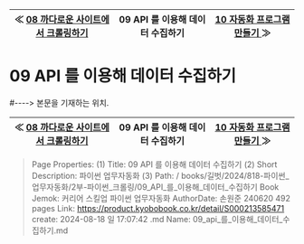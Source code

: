 
| ≪ [ 08 까다로운 사이트에서 크롤링하기 ](/books/길벗/2024/818-파이썬_업무자동화/2부-파이썬_크롤링/08_까다로운_사이트에서_크롤링하기) | 09 API 를 이용해 데이터 수집하기 | [ 10 자동화 프로그램 만들기 ](/books/길벗/2024/818-파이썬_업무자동화/3부-파이썬_업무_자동화/10_자동화_프로그램_만들기) ≫ |
|:----:|:----:|:----:|

# 09 API 를 이용해 데이터 수집하기
#----> 본문을 기재하는 위치.



| ≪ [ 08 까다로운 사이트에서 크롤링하기 ](/books/길벗/2024/818-파이썬_업무자동화/2부-파이썬_크롤링/08_까다로운_사이트에서_크롤링하기) | 09 API 를 이용해 데이터 수집하기 | [ 10 자동화 프로그램 만들기 ](/books/길벗/2024/818-파이썬_업무자동화/3부-파이썬_업무_자동화/10_자동화_프로그램_만들기) ≫ |
|:----:|:----:|:----:|

> Page Properties:
> (1) Title: 09 API 를 이용해 데이터 수집하기
> (2) Short Description: 파이썬 업무자동화
> (3) Path: / books/길벗/2024/818-파이썬_업무자동화/2부-파이썬_크롤링/09_API_를_이용해_데이터_수집하기
> Book Jemok: 커리어 스킬업 파이썬 업무자동화
> AuthorDate: 손원준 240620 492 pages
> Link: https://product.kyobobook.co.kr/detail/S000213585471
> create: 2024-08-18 일 17:07:42
> .md Name: 09_api_를_이용해_데이터_수집하기.md

